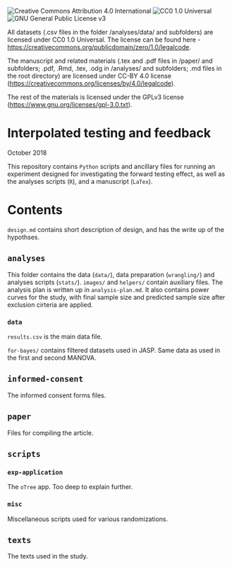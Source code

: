![](https://i.creativecommons.org/l/by/4.0/88x31.png "Creative Commons Attribution 4.0 International")
![](http://i.creativecommons.org/p/zero/1.0/88x31.png "CC0 1.0 Universal")
![](https://www.gnu.org/graphics/gplv3-127x51.png "GNU General Public License v3")

All datasets (.csv files in the folder /analyses/data/ and subfolders) are licensed under CC0 1.0 Universal.
The license can be found here - https://creativecommons.org/publicdomain/zero/1.0/legalcode.

The manuscript and related materials (.tex and .pdf files in /paper/ and subfolders; .pdf, .Rmd, .tex, .odg in
/analyses/ and subfolders; .md files in the root directory) are licensed under CC-BY 4.0 license
(https://creativecommons.org/licenses/by/4.0/legalcode).

The rest of the materials is licensed under the GPLv3 license (https://www.gnu.org/licenses/gpl-3.0.txt).

# Interpolated testing and feedback

October 2018


This repository contains `Python` scripts and ancillary files for running an 
experiment designed for investigating the forward testing effect, as well as the
analyses scripts (`R`), and a manuscript (`LaTex`).

# Contents

`design.md` contains short description of design, and has the write up of the
hypothses.

## `analyses`

This folder contains the data (`data/`), data preparation (`wrangling/`) and
analyses scripts (`stats/`). `images/` and `helpers/` contain auxiliary files.
The analysis plan is written up in `analysis-plan.md`. It also contains power
curves for the study, with final sample size and predicted sample size after
exclusion cirteria are applied.

### `data`

`results.csv` is the main data file.

`for-bayes/` contains filtered datasets used in JASP. Same data as used in the
first and second MANOVA.

## `informed-consent`

The informed consent forms files.

## `paper`

Files for compiling the article.

## `scripts`

### `exp-application`

The `oTree` app. Too deep to explain further.

### `misc`

Miscellaneous scripts used for various randomizations.

## `texts`

The texts used in the study.

